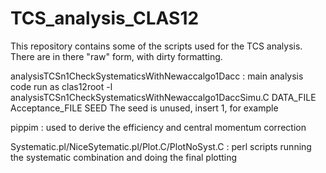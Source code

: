 # TCS_analysis_CLAS12

This repository contains some of the scripts used for the TCS analysis. There are in there "raw" form, with dirty formatting.

analysisTCSn1CheckSystematicsWithNewaccalgo1Dacc : main analysis code
run as clas12root -l analysisTCSn1CheckSystematicsWithNewaccalgo1DaccSimu.C DATA_FILE Acceptance_FILE SEED
The seed is unused, insert 1, for example

pippim : used to derive the efficiency and central momentum correction

Systematic.pl/NiceSytematic.pl/Plot.C/PlotNoSyst.C : perl scripts running the systematic combination and doing the final plotting
